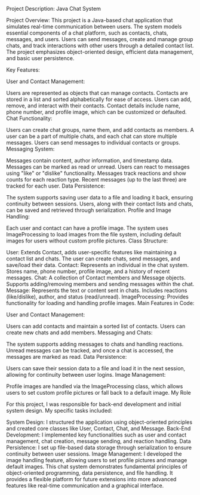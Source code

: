 Project Description: Java Chat System

Project Overview: This project is a Java-based chat application that simulates real-time communication between users. The system models essential components of a chat platform, such as contacts, chats, messages, and users. Users can send messages, create and manage group chats, and track interactions with other users through a detailed contact list. The project emphasizes object-oriented design, efficient data management, and basic user persistence.

Key Features:

User and Contact Management:

Users are represented as objects that can manage contacts. Contacts are stored in a list and sorted alphabetically for ease of access.
Users can add, remove, and interact with their contacts.
Contact details include name, phone number, and profile image, which can be customized or defaulted.
Chat Functionality:

Users can create chat groups, name them, and add contacts as members.
A user can be a part of multiple chats, and each chat can store multiple messages.
Users can send messages to individual contacts or groups.
Messaging System:

Messages contain content, author information, and timestamp data.
Messages can be marked as read or unread.
Users can react to messages using "like" or "dislike" functionality.
Messages track reactions and show counts for each reaction type.
Recent messages (up to the last three) are tracked for each user.
Data Persistence:

The system supports saving user data to a file and loading it back, ensuring continuity between sessions.
Users, along with their contact lists and chats, can be saved and retrieved through serialization.
Profile and Image Handling:

Each user and contact can have a profile image.
The system uses ImageProcessing to load images from the file system, including default images for users without custom profile pictures.
Class Structure:

User: Extends Contact, adds user-specific features like maintaining a contact list and chats. The user can create chats, send messages, and save/load their data.
Contact: Represents an individual in the chat system. Stores name, phone number, profile image, and a history of recent messages.
Chat: A collection of Contact members and Message objects. Supports adding/removing members and sending messages within the chat.
Message: Represents the text or content sent in chats. Includes reactions (like/dislike), author, and status (read/unread).
ImageProcessing: Provides functionality for loading and handling profile images.
Main Features in Code:

User and Contact Management:

Users can add contacts and maintain a sorted list of contacts.
Users can create new chats and add members.
Messaging and Chats:

The system supports adding messages to chats and handling reactions.
Unread messages can be tracked, and once a chat is accessed, the messages are marked as read.
Data Persistence:

Users can save their session data to a file and load it in the next session, allowing for continuity between user logins.
Image Management:

Profile images are handled via the ImageProcessing class, which allows users to set custom profile pictures or fall back to a default image.
My Role

For this project, I was responsible for back-end development and initial system design. My specific tasks included:

System Design: I structured the application using object-oriented principles and created core classes like User, Contact, Chat, and Message.
Back-End Development: I implemented key functionalities such as user and contact management, chat creation, message sending, and reaction handling.
Data Persistence: I set up file-based data storage through serialization to ensure continuity between user sessions.
Image Management: I developed the image handling feature, allowing users to set profile pictures and manage default images.
This chat system demonstrates fundamental principles of object-oriented programming, data persistence, and file handling. It provides a flexible platform for future extensions into more advanced features like real-time communication and a graphical interface.
